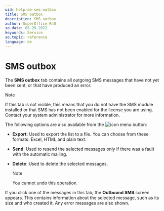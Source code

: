 ```yaml
---
uid: help-de-sms-outbox
title: SMS outbox
description: SMS outbox
author: SuperOffice RnD
so.date: 06.29.2022
keywords: Service
so.topic: reference
language: de
---
```


# SMS outbox

The **SMS outbox** tab contains all outgoing SMS messages that have not yet been sent, or that have produced an error.

> [!NOTE]
> If this tab is not visible, this means that you do not have the SMS module installed or that SMS has not been enabled for the license you are using. Contact your system administrator for more information.

The following options are also available from the ![icon][img1] menu button:

* **Export**: Used to export the list to a file. You can choose from these formats: Excel, HTML and plain text.

* **Send**: Used to resend the selected messages only if there was a fault with the automatic mailing.

* **Delete**: Used to delete the selected messages.

    > [!NOTE]
    > You cannot undo this operation.

If you click one of the messages in this tab, the **Outbound SMS** screen appears. This contains information about the selected message, such as its size and who created it. Any error messages are also shown.

<!-- Referenced links -->

<!-- Referenced images -->
[img1]: ../../../../../media/icons/btn-menu.png

